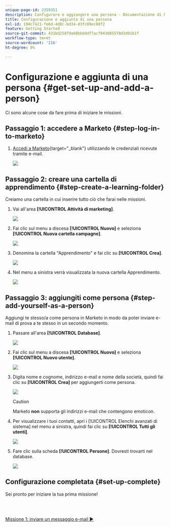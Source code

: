 ```yaml
---
unique-page-id: 2359351
description: Configurare e aggiungere una persona - Documentazione di Marketo - Documentazione del prodotto
title: Configurazione e aggiunta di una persona
exl-id: 194c7421-fe6d-4d8c-bd34-d3fc89ec80f2
feature: Getting Started
source-git-commit: 431bd258f9a68bbb9df7acf043085578d3d91b1f
workflow-type: tm+mt
source-wordcount: '216'
ht-degree: 0%

---
```


# Configurazione e aggiunta di una persona {#get-set-up-and-add-a-person}

Ci sono alcune cose da fare prima di iniziare le missioni.

## Passaggio 1: accedere a Marketo {#step-log-in-to-marketo}

1. [Accedi a Marketo](https://app.marketo.com){target="_blank"} utilizzando le credenziali ricevute tramite e-mail.

   ![](assets/get-set-up-and-add-a-person-1.png)

## Passaggio 2: creare una cartella di apprendimento {#step-create-a-learning-folder}

Creiamo una cartella in cui inserire tutto ciò che farai nelle missioni.

1. Vai all&#39;area **[!UICONTROL Attività di marketing]**.

   ![](assets/get-set-up-and-add-a-person-2.png)

1. Fai clic sul menu a discesa **[!UICONTROL Nuovo]** e seleziona **[!UICONTROL Nuova cartella campagne]**.

   ![](assets/get-set-up-and-add-a-person-3.png)

1. Denomina la cartella &quot;Apprendimento&quot; e fai clic su **[!UICONTROL Crea]**.

   ![](assets/get-set-up-and-add-a-person-4.png)

1. Nel menu a sinistra verrà visualizzata la nuova cartella Apprendimento.

   ![](assets/get-set-up-and-add-a-person-5.png)

## Passaggio 3: aggiungiti come persona {#step-add-yourself-as-a-person}

Aggiungi te stesso/a come persona in Marketo in modo da poter inviare e-mail di prova a te stesso in un secondo momento.

1. Passare all&#39;area **[!UICONTROL Database]**.

   ![](assets/get-set-up-and-add-a-person-6.png)

1. Fai clic sul menu a discesa **[!UICONTROL Nuovo]** e seleziona **[!UICONTROL Nuovo utente]**.

   ![](assets/get-set-up-and-add-a-person-7.png)

1. Digita nome e cognome, indirizzo e-mail e nome della società, quindi fai clic su **[!UICONTROL Crea]** per aggiungerti come persona.

   ![](assets/get-set-up-and-add-a-person-8.png)

   >[!CAUTION]
   >
   >Marketo **non** supporta gli indirizzi e-mail che contengono emoticon.

1. Per visualizzare i tuoi contatti, apri i [!UICONTROL Elenchi avanzati di sistema] nel menu a sinistra, quindi fai clic su **[!UICONTROL Tutti gli utenti]**.

   ![](assets/get-set-up-and-add-a-person-9.png)

1. Fare clic sulla scheda **[!UICONTROL Persone]**. Dovresti trovarti nel database.

   ![](assets/get-set-up-and-add-a-person-10.png)

## Configurazione completata {#set-up-complete}

Sei pronto per iniziare la tua prima missione!

<br> 

[Missione 1: inviare un messaggio e-mail ►](/help/marketo/getting-started/quick-wins/send-an-email.md)
